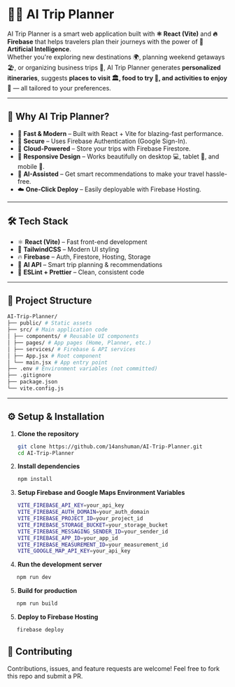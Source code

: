 # 🧳✨ AI Trip Planner

AI Trip Planner is a smart web application built with **⚛️ React (Vite)** and **🔥 Firebase** that helps travelers plan their journeys with the power of **🤖 Artificial Intelligence**.  
Whether you're exploring new destinations 🌍, planning weekend getaways 🏖️, or organizing business trips 🏢, AI Trip Planner generates **personalized itineraries**, suggests **places to visit 🏛️, food to try 🍜, and activities to enjoy 🎉** — all tailored to your preferences.  

---

## 🌟 Why AI Trip Planner?
- 🚀 **Fast & Modern** – Built with React + Vite for blazing-fast performance.  
- 🔐 **Secure** – Uses Firebase Authentication (Google Sign-In).  
- 📂 **Cloud-Powered** – Store your trips with Firebase Firestore.  
- 📱 **Responsive Design** – Works beautifully on desktop 💻, tablet 📱, and mobile 📲.  
- 🤝 **AI-Assisted** – Get smart recommendations to make your travel hassle-free.  
- ☁️ **One-Click Deploy** – Easily deployable with Firebase Hosting.  

---

## 🛠️ Tech Stack
- ⚛️ **React (Vite)** – Fast front-end development  
- 🎨 **TailwindCSS** – Modern UI styling  
- 🔥 **Firebase** – Auth, Firestore, Hosting, Storage  
- 🤖 **AI API** – Smart trip planning & recommendations  
- 🧹 **ESLint + Prettier** – Clean, consistent code  

---

## 📂 Project Structure
```bash
AI-Trip-Planner/
├── public/ # Static assets
├── src/ # Main application code
│ ├── components/ # Reusable UI components
│ ├── pages/ # App pages (Home, Planner, etc.)
│ ├── services/ # Firebase & API services
│ ├── App.jsx # Root component
│ └── main.jsx # App entry point
├── .env # Environment variables (not committed)
├── .gitignore
├── package.json
└── vite.config.js
```

---

## ⚙️ Setup & Installation

1. **Clone the repository**
   ```bash
   git clone https://github.com/14anshuman/AI-Trip-Planner.git
   cd AI-Trip-Planner
   ```
2. **Install dependencies**
   ```bash
   npm install
   ```
3. **Setup Firebase and Google Maps Environment Variables**
   ```bash
   VITE_FIREBASE_API_KEY=your_api_key
   VITE_FIREBASE_AUTH_DOMAIN=your_auth_domain
   VITE_FIREBASE_PROJECT_ID=your_project_id
   VITE_FIREBASE_STORAGE_BUCKET=your_storage_bucket
   VITE_FIREBASE_MESSAGING_SENDER_ID=your_sender_id
   VITE_FIREBASE_APP_ID=your_app_id
   VITE_FIREBASE_MEASUREMENT_ID=your_measurement_id
   VITE_GOOGLE_MAP_API_KEY=your_api_key
   ```
5. **Run the development server**
  ```bash
     npm run dev
  ```
5. **Build for production**
  ```bash
     npm run build
  ```
5. **Deploy to Firebase Hosting**
  ```bash
     firebase deploy
  ```

## 🤝 Contributing
  Contributions, issues, and feature requests are welcome!
  Feel free to fork this repo and submit a PR.
